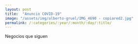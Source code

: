 ```yaml
---
layout: post
title:  "Anuncio COVID-19"
image: "/assets/img/alberto-gruel/IMG_4690 - copiared2.jpg"
permalink: /:categories/:year/:month/:day/:title/
---
```


 Negocios que siguen
